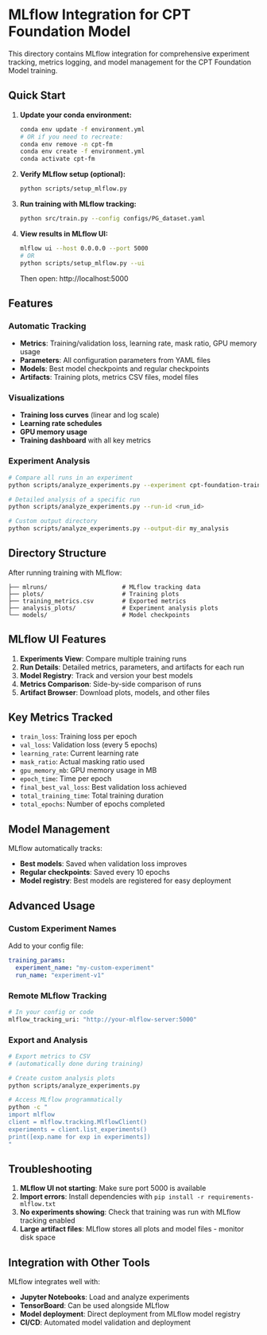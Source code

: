 # MLflow Integration for CPT Foundation Model

This directory contains MLflow integration for comprehensive experiment tracking, metrics logging, and model management for the CPT Foundation Model training.

## Quick Start

1. **Update your conda environment:**
   ```bash
   conda env update -f environment.yml
   # OR if you need to recreate:
   conda env remove -n cpt-fm
   conda env create -f environment.yml
   conda activate cpt-fm
   ```

2. **Verify MLflow setup (optional):**
   ```bash
   python scripts/setup_mlflow.py
   ```

3. **Run training with MLflow tracking:**
   ```bash
   python src/train.py --config configs/PG_dataset.yaml
   ```

4. **View results in MLflow UI:**
   ```bash
   mlflow ui --host 0.0.0.0 --port 5000
   # OR
   python scripts/setup_mlflow.py --ui
   ```
   Then open: http://localhost:5000

## Features

### Automatic Tracking
- **Metrics**: Training/validation loss, learning rate, mask ratio, GPU memory usage
- **Parameters**: All configuration parameters from YAML files
- **Models**: Best model checkpoints and regular checkpoints
- **Artifacts**: Training plots, metrics CSV files, model files

### Visualizations
- **Training loss curves** (linear and log scale)
- **Learning rate schedules**
- **GPU memory usage**
- **Training dashboard** with all key metrics

### Experiment Analysis
```bash
# Compare all runs in an experiment
python scripts/analyze_experiments.py --experiment cpt-foundation-training

# Detailed analysis of a specific run
python scripts/analyze_experiments.py --run-id <run_id>

# Custom output directory
python scripts/analyze_experiments.py --output-dir my_analysis
```

## Directory Structure

After running training with MLflow:

```
├── mlruns/                     # MLflow tracking data
├── plots/                      # Training plots
├── training_metrics.csv        # Exported metrics
├── analysis_plots/             # Experiment analysis plots
└── models/                     # Model checkpoints
```

## MLflow UI Features

1. **Experiments View**: Compare multiple training runs
2. **Run Details**: Detailed metrics, parameters, and artifacts for each run
3. **Model Registry**: Track and version your best models
4. **Metrics Comparison**: Side-by-side comparison of runs
5. **Artifact Browser**: Download plots, models, and other files

## Key Metrics Tracked

- `train_loss`: Training loss per epoch
- `val_loss`: Validation loss (every 5 epochs)
- `learning_rate`: Current learning rate
- `mask_ratio`: Actual masking ratio used
- `gpu_memory_mb`: GPU memory usage in MB
- `epoch_time`: Time per epoch
- `final_best_val_loss`: Best validation loss achieved
- `total_training_time`: Total training duration
- `total_epochs`: Number of epochs completed

## Model Management

MLflow automatically tracks:
- **Best models**: Saved when validation loss improves
- **Regular checkpoints**: Saved every 10 epochs
- **Model registry**: Best models are registered for easy deployment

## Advanced Usage

### Custom Experiment Names
Add to your config file:
```yaml
training_params:
  experiment_name: "my-custom-experiment"
  run_name: "experiment-v1"
```

### Remote MLflow Tracking
```python
# In your config or code
mlflow_tracking_uri: "http://your-mlflow-server:5000"
```

### Export and Analysis
```bash
# Export metrics to CSV
# (automatically done during training)

# Create custom analysis plots
python scripts/analyze_experiments.py

# Access MLflow programmatically
python -c "
import mlflow
client = mlflow.tracking.MlflowClient()
experiments = client.list_experiments()
print([exp.name for exp in experiments])
"
```

## Troubleshooting

1. **MLflow UI not starting**: Make sure port 5000 is available
2. **Import errors**: Install dependencies with `pip install -r requirements-mlflow.txt`
3. **No experiments showing**: Check that training was run with MLflow tracking enabled
4. **Large artifact files**: MLflow stores all plots and model files - monitor disk space

## Integration with Other Tools

MLflow integrates well with:
- **Jupyter Notebooks**: Load and analyze experiments
- **TensorBoard**: Can be used alongside MLflow
- **Model deployment**: Direct deployment from MLflow model registry
- **CI/CD**: Automated model validation and deployment